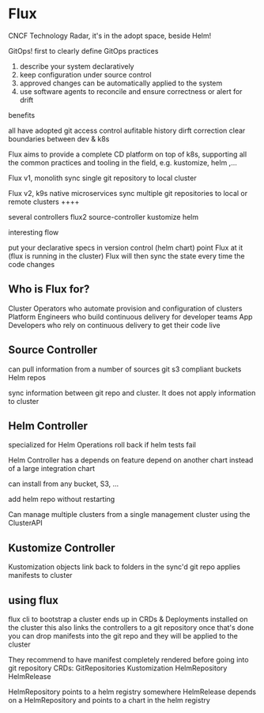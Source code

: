 # Flux

CNCF Technology Radar, it's in the adopt space, beside Helm!

GitOps!
first to clearly define GitOps practices

1. describe your system declaratively
2. keep configuration under source control
3. approved changes can be automatically applied to the system
4. use software agents to reconcile and ensure correctness or alert for drift

benefits

all have adopted git
access control
aufitable history
dirft correction
clear boundaries between dev & k8s

Flux aims to provide a complete CD platform on top of k8s, supporting all the common practices and tooling in the field, e.g. kustomize, helm ,...


Flux v1, monolith
  sync single git repository to local cluster

Flux v2, k9s native microservices
  sync multiple git repositories to local or remote clusters ++++

  several controllers
    flux2
    source-controller
    kustomize
    helm

interesting flow

put your declarative specs in version control (helm chart)
point Flux at it (flux is running in the cluster)
Flux will then sync the state every time the code changes


## Who is Flux for?

Cluster Operators who automate provision and configuration of clusters
Platform Engineers who build continuous delivery for developer teams
App Developers who rely on continuous delivery to get their code live


## Source Controller

can pull information from a number of sources
  git
  s3 compliant buckets
  Helm repos

sync information between git repo and cluster.
It does not apply information to cluster

## Helm Controller

specialized for Helm Operations
  roll back if helm tests fail

Helm Controller has a depends on feature
  depend on another chart instead of a large integration chart

can install from any bucket, S3, ...

add helm repo without restarting

Can manage multiple clusters from a single management cluster
  using the ClusterAPI

## Kustomize Controller

Kustomization objects link back to folders in the sync'd git repo
applies manifests to cluster

## using flux

flux cli to bootstrap a cluster
  ends up in CRDs & Deployments installed on the cluster
  this also links the controllers to a git repository
once that's done you can drop manifests into the git repo and they will be applied to the cluster

They recommend to have manifest completely rendered before going into git repository
CRDs:
  GitRepositories
  Kustomization
  HelmRepository
  HelmRelease

HelmRepository points to a helm registry somewhere
HelmRelease depends on a HelmRepository and points to a chart in the helm registry
